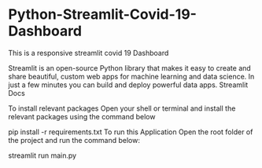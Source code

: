 # Python-Streamlit-Covid-19-Dashboard
This is a responsive streamlit covid 19 Dashboard

Streamlit is an open-source Python library that makes it easy to create and share beautiful, custom web apps for machine learning and data science. In just a few minutes you can build and deploy powerful data apps. Streamlit Docs

To install relevant packages
Open your shell or terminal and install the relevant packages using the command below

pip install -r requirements.txt
To run this Application
Open the root folder of the project and run the command below:

streamlit run main.py
 

